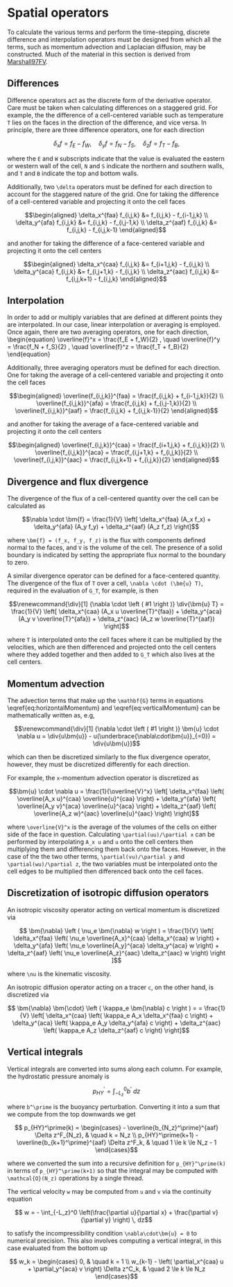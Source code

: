 # Spatial operators

To calculate the various terms and perform the time-stepping, discrete difference and interpolation operators must be
designed from which all the terms, such as momentum advection and Laplacian diffusion, may be constructed. Much of the
material in this section is derived from [Marshall97FV](@cite).

## Differences

Difference operators act as the discrete form of the derivative operator. Care must be taken when calculating
differences on a staggered grid. For example, the the difference of a cell-centered variable such as temperature ``T``
lies on the faces  in the direction of the difference, and vice versa. In principle, there are three difference
operators, one for each  direction
```math
  \delta_x f = f_E - f_W, \quad
  \delta_y f = f_N - f_S , \quad
  \delta_z f = f_T - f_B ,
```
where the ``E`` and ``W`` subscripts indicate that the value is evaluated the eastern or western wall of the cell, ``N`` and
``S`` indicate the northern and southern walls, and ``T`` and ``B`` indicate the top and bottom walls.

Additionally, two ``\delta`` operators must be defined for each direction to account for the staggered nature of the grid.
One for taking the difference of a cell-centered variable and projecting it onto the cell faces
```math
\begin{aligned}
    \delta_x^{faa} f_{i,j,k} &= f_{i,j,k} - f_{i-1,j,k} \\
    \delta_y^{afa} f_{i,j,k} &= f_{i,j,k} - f_{i,j-1,k} \\
    \delta_z^{aaf} f_{i,j,k} &= f_{i,j,k} - f_{i,j,k-1}
\end{aligned}
```
and another for taking the difference of a face-centered variable and projecting it onto the cell centers
```math
\begin{aligned}
    \delta_x^{caa} f_{i,j,k} &= f_{i+1,j,k} - f_{i,j,k} \\
    \delta_y^{aca} f_{i,j,k} &= f_{i,j+1,k} - f_{i,j,k} \\
    \delta_z^{aac} f_{i,j,k} &= f_{i,j,k+1} - f_{i,j,k}
\end{aligned}
```

## Interpolation

In order to add or multiply variables that are defined at different points they are interpolated. In our case, linear
interpolation or averaging is employed. Once again, there are two averaging operators, one for each direction,
\begin{equation}
  \overline{f}^x = \frac{f_E + f_W}{2} , \quad
  \overline{f}^y = \frac{f_N + f_S}{2} , \quad
  \overline{f}^z = \frac{f_T + f_B}{2}
\end{equation}

Additionally, three averaging operators must be defined for each direction. One for taking the average of a
cell-centered  variable and projecting it onto the cell faces
```math
\begin{aligned}
    \overline{f_{i,j,k}}^{faa} = \frac{f_{i,j,k} + f_{i-1,j,k}}{2} \\
    \overline{f_{i,j,k}}^{afa} = \frac{f_{i,j,k} + f_{i,j-1,k}}{2} \\
    \overline{f_{i,j,k}}^{aaf} = \frac{f_{i,j,k} + f_{i,j,k-1}}{2}
\end{aligned}
```
and another for taking the average of a face-centered variable and projecting it onto the cell centers
```math
\begin{aligned}
    \overline{f_{i,j,k}}^{caa} = \frac{f_{i+1,j,k} + f_{i,j,k}}{2} \\
    \overline{f_{i,j,k}}^{aca} = \frac{f_{i,j+1,k} + f_{i,j,k}}{2} \\
    \overline{f_{i,j,k}}^{aac} = \frac{f_{i,j,k+1} + f_{i,j,k}}{2}
\end{aligned}
```

## Divergence and flux divergence

The divergence of the flux of a cell-centered quantity over the cell can be calculated as
```math
\nabla \cdot \bm{f}
= \frac{1}{V} \left[ \delta_x^{faa} (A_x f_x)
                   + \delta_y^{afa} (A_y f_y)
                   + \delta_z^{aaf} (A_z f_z) \right]
```
where ``\bm{f} = (f_x, f_y, f_z)`` is the flux with components defined normal to the faces, and ``V`` is the volume of
the cell. The presence of a solid boundary is indicated by setting the appropriate flux normal to the boundary to zero.

A similar divergence operator can be defined for a face-centered quantity. The divergence of the flux of ``T`` over a
cell,  ``\nabla \cdot (\bm{u} T)``, required in the evaluation of ``G_T``, for example, is then
```math
\renewcommand{\div}[1] {\nabla \cdot \left ( #1 \right )}
\div{\bm{u} T}
= \frac{1}{V} \left[ \delta_x^{caa} (A_x u \overline{T}^{faa})
                   + \delta_y^{aca} (A_y v \overline{T}^{afa})
                   + \delta_z^{aac} (A_z w \overline{T}^{aaf}) \right]
```
where ``T`` is interpolated onto the cell faces where it can be multiplied by the velocities, which are then differenced
and  projected onto the cell centers where they added together and then added to ``G_T`` which also lives at the cell
centers.

## Momentum advection

The advection terms that make up the ``\mathbf{G}`` terms in equations \eqref{eq:horizontalMomentum} and
\eqref{eq:verticalMomentum} can be mathematically written as, e.g,
```math
\renewcommand{\div}[1] {\nabla \cdot \left ( #1 \right )}
\bm{u} \cdot \nabla u
    = \div{u\bm{u}} - u(\underbrace{\nabla\cdot\bm{u}}_{=0})
    = \div{u\bm{u}}
```
which can then be discretized similarly to the flux divergence operator, however, they must be discretized differently
for each direction.

For example, the ``x``-momentum advection operator is discretized as
```math
\bm{u} \cdot \nabla u
= \frac{1}{\overline{V}^x} \left[
    \delta_x^{faa} \left( \overline{A_x u}^{caa} \overline{u}^{caa} \right)
  + \delta_y^{afa} \left( \overline{A_y v}^{aca} \overline{u}^{aca} \right)
  + \delta_z^{aaf} \left( \overline{A_z w}^{aac} \overline{u}^{aac} \right)
\right]
```
where ``\overline{V}^x`` is the average of the volumes of the cells on either side of the face in question. Calculating
``\partial(uu)/\partial x`` can be performed by interpolating ``A_x u`` and ``u`` onto the cell centers then multiplying them
and differencing them back onto the faces. However, in the case of the the two other terms, ``\partial(vu)/\partial y``
and ``\partial(wu)/\partial z``, the two variables must be interpolated onto the cell edges to be multiplied then
differenced back onto the cell faces.

## Discretization of isotropic diffusion operators

An isotropic viscosity operator acting on vertical momentum is discretized via
```math
    \bm{\nabla} \left ( \nu_e \bm{\nabla} w \right )
    = \frac{1}{V} \left[
          \delta_x^{faa} \left( \nu_e \overline{A_x}^{caa} \delta_x^{caa} w \right)
        + \delta_y^{afa} \left( \nu_e \overline{A_y}^{aca} \delta_y^{aca} w \right)
        + \delta_z^{aaf} \left( \nu_e \overline{A_z}^{aac} \delta_z^{aac} w \right)
    \right ]
```
where ``\nu`` is the kinematic viscosity.

An isotropic diffusion operator acting on a tracer ``c``, on the other hand, is discretized via
```math
   \bm{\nabla} \bm{\cdot} \left ( \kappa_e \bm{\nabla} c \right ) =
    = \frac{1}{V} \left[
        \delta_x^{caa} \left( \kappa_e A_x \delta_x^{faa} c \right)
      + \delta_y^{aca} \left( \kappa_e A_y \delta_y^{afa} c \right)
      + \delta_z^{aac} \left( \kappa_e A_z \delta_z^{aaf} c \right)
    \right]
```

## Vertical integrals
Vertical integrals are converted into sums along each column. For example, the hydrostatic pressure anomaly is
```math
    p_{HY}^\prime = \int_{-L_z}^0 b^\prime \; dz
```
where ``b^\prime`` is the buoyancy perturbation. Converting it into a sum that we compute from the top downwards we get
```math
    p_{HY}^\prime(k) =
        \begin{cases}
            - \overline{b_{N_z}^\prime}^{aaf} \Delta z^F_{N_z},               & \quad k = N_z \\
            p_{HY}^\prime(k+1) - \overline{b_{k+1}^\prime}^{aaf} \Delta z^F_k, & \quad 1 \le k \le N_z - 1
        \end{cases}
```
where we converted the sum into a recursive definition for ``p_{HY}^\prime(k)`` in terms of ``p_{HY}^\prime(k+1)`` so that
the integral may be computed with ``\mathcal{O}(N_z)`` operations by a single thread.

The vertical velocity ``w`` may be computed from ``u`` and ``v`` via the continuity equation
```math
    w = - \int_{-L_z}^0 \left(\frac{\partial u}{\partial x} + \frac{\partial v}{\partial y} \right) \, dz
```
to satisfy the incompressibility condition ``\nabla\cdot\bm{u} = 0`` to numerical precision. This also involves computing
a vertical integral, in this case evaluated from the bottom up
```math
    w_k =
        \begin{cases}
            0, & \quad k = 1 \\
            w_{k-1} - \left( \partial_x^{caa} u + \partial_y^{aca} v \right) \Delta z^C_k, & \quad 2 \le k \le N_z
        \end{cases}
```
